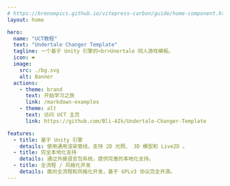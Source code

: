 ```yaml
---
# https://brenoepics.github.io/vitepress-carbon/guide/home-component.html
layout: home

hero:
  name: "UCT教程"
  text: "Undertale Changer Template"
  tagline: 一个基于 Unity 引擎的<br>Unertale 同人游戏模板。
  icon: ❤️
  image:
    src: ./bg.svg
    alt: Banner
  actions:
    - theme: brand
      text: 开始学习之旅
      link: /markdown-examples
    - theme: alt
      text: 访问 UCT 主页
      link: https://github.com/Bli-AIk/Undertale-Changer-Template

features:
  - title: 基于 Unity 引擎
    details: 使用通用渲染管线，支持 2D 光照、 3D 模型和 Live2D 。
  - title: 完全本地化支持
    details: 通过外接语言包系统，提供完善的本地化支持。
  - title: 全流程 / 风格化开发
    details: 面向全流程和风格化开发，基于 GPLv3 协议完全开源。
---
```


